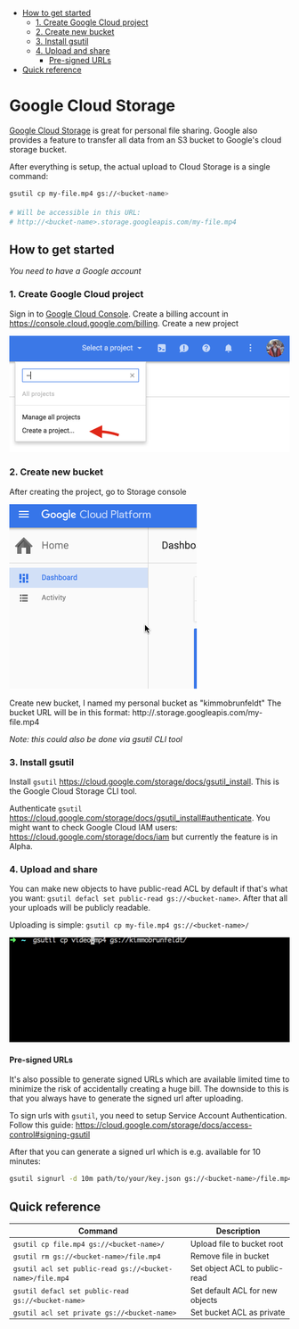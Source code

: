 <!-- START doctoc generated TOC please keep comment here to allow auto update -->
<!-- DON'T EDIT THIS SECTION, INSTEAD RE-RUN doctoc TO UPDATE -->

- [How to get started](#how-to-get-started)
  - [1. Create Google Cloud project](#1-create-google-cloud-project)
  - [2. Create new bucket](#2-create-new-bucket)
  - [3. Install gsutil](#3-install-gsutil)
  - [4. Upload and share](#4-upload-and-share)
    - [Pre-signed URLs](#pre-signed-urls)
- [Quick reference](#quick-reference)

<!-- END doctoc generated TOC please keep comment here to allow auto update -->

# Google Cloud Storage

[Google Cloud Storage](https://cloud.google.com/storage/) is great for personal
file sharing. Google also provides a feature to transfer all data from an S3 bucket
to Google's cloud storage bucket.

After everything is setup, the actual upload to Cloud Storage is a single command:

```bash
gsutil cp my-file.mp4 gs://<bucket-name>

# Will be accessible in this URL:
# http://<bucket-name>.storage.googleapis.com/my-file.mp4
```

## How to get started

*You need to have a Google account*

### 1. Create Google Cloud project

Sign in to [Google Cloud Console](https://console.cloud.google.com).
Create a billing account in https://console.cloud.google.com/billing.
Create a new project

![Create a new project](img/google-cloud-create-project.png)


### 2. Create new bucket

After creating the project, go to Storage console

![Go to Storage console](img/google-cloud-storage-console.gif)

Create new bucket, I named my personal bucket as "kimmobrunfeldt"
The bucket URL will be in this format: http://<bucket-name>.storage.googleapis.com/my-file.mp4

*Note: this could also be done via gsutil CLI tool*

### 3. Install gsutil

Install `gsutil` https://cloud.google.com/storage/docs/gsutil_install.
This is the Google Cloud Storage CLI tool.

Authenticate `gsutil` https://cloud.google.com/storage/docs/gsutil_install#authenticate.
You might want to check Google Cloud IAM users: https://cloud.google.com/storage/docs/iam
but currently the feature is in Alpha.

### 4. Upload and share

You can make new objects to have public-read ACL by default if that's what you want:
`gsutil defacl set public-read gs://<bucket-name>`. After that all your uploads
will be publicly readable.

Uploading is simple: `gsutil cp my-file.mp4 gs://<bucket-name>/`

![Upload file](img/google-cloud-storage-upload.gif)

#### Pre-signed URLs

It's also possible to generate signed URLs which are available limited time to minimize the
risk of accidentally creating a huge bill. The downside to this is that you always
have to generate the signed url after uploading.

To sign urls with `gsutil`, you need to setup Service Account Authentication. Follow this
guide: https://cloud.google.com/storage/docs/access-control#signing-gsutil

After that you can generate a signed url which is e.g. available for 10 minutes:

```bash
gsutil signurl -d 10m path/to/your/key.json gs://<bucket-name>/file.mp4
```

## Quick reference

Command                                                    | Description
---------------------------------------------------------- | -------------------------------
`gsutil cp file.mp4 gs://<bucket-name>/`                   | Upload file to bucket root
`gsutil rm gs://<bucket-name>/file.mp4`                    | Remove file in bucket
`gsutil acl set public-read gs://<bucket-name>/file.mp4`  | Set object ACL to public-read
`gsutil defacl set public-read gs://<bucket-name>`        | Set default ACL for new objects
`gsutil acl set private gs://<bucket-name>`                | Set bucket ACL as private
